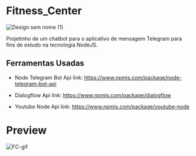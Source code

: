 # Fitness_Center
![Design sem nome (1)](https://user-images.githubusercontent.com/32379195/91647705-277e2980-ea34-11ea-89a9-95e96149432a.png)

Projetinho de um chatbot para o aplicativo de mensagem Telegram para fins de estudo na tecnologia NodeJS.

## Ferramentas Usadas 

* Node Telegram Bot Api
link: https://www.npmjs.com/package/node-telegram-bot-api

* Dialogflow Api
link: https://www.npmjs.com/package/dialogflow

* Youtube Node Api
link: https://www.npmjs.com/package/youtube-node

# Preview

![FC-gif](https://user-images.githubusercontent.com/32379195/91647675-ad4da500-ea33-11ea-8286-6642401001f0.gif)

